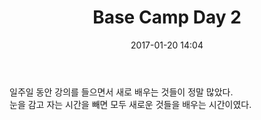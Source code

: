 ﻿---
layout: post
title:  "Base Camp Day 2"
date:   2017-01-20 14:04
categories: jekyll update
---
일주일 동안 강의를 들으면서 새로 배우는 것들이 정말 많았다.
<br>
눈을 감고 자는 시간을 빼면 모두 새로운 것들을 배우는 시간이였다.